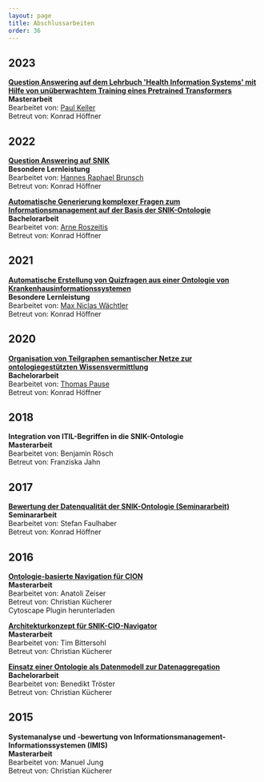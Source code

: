 ```yaml
---
layout: page
title: Abschlussarbeiten
order: 36
---
```


## 2023
**<a href="https://nbn-resolving.org/urn:nbn:de:bsz:15-qucosa2-882749">Question Answering auf dem Lehrbuch 'Health Information Systems' mit Hilfe von unüberwachtem Training eines Pretrained Transformers</a>**<br>
**Masterarbeit**<br>
Bearbeitet von: <a href="https://github.com/scorixear/master-thesis">Paul Keller</a><br>
Betreut von: Konrad Höffner

## 2022
**<a href="public/bell-hrb.pdf">Question Answering auf SNIK</a>**<br>
**Besondere Lernleistung**<br>
Bearbeitet von: <a href="https://github.com/Yagnap">Hannes Raphael Brunsch</a><br>
Betreut von: Konrad Höffner

**<a href="public/bachelor-ar.pdf">Automatische Generierung komplexer Fragen zum Informationsmanagement auf der Basis der SNIK-Ontologie</a>**<br>
**Bachelorarbeit**<br>
Bearbeitet von: <a href="https://github.com/acklay4">Arne Roszeitis</a><br>
Betreut von: Konrad Höffner

## 2021
**<a href="public/bell-mw.pdf">Automatische Erstellung von Quizfragen aus einer Ontologie von Krankenhausinformationssystemen</a>**<br>
**Besondere Lernleistung**<br>
Bearbeitet von: <a href="https://github.com/cubexy">Max Niclas Wächtler</a><br>
Betreut von: Konrad Höffner

## 2020
**<a href="public/bachelor-tp.pdf">Organisation von Teilgraphen semantischer Netze zur ontologiegestützten Wissensvermittlung</a>**<br>
**Bachelorarbeit**<br>
Bearbeitet von: <a href="https://github.com/ThomasPause">Thomas Pause</a><br>
Betreut von: Konrad Höffner

## 2018

**Integration von ITIL-Begriffen in die SNIK-Ontologie**<br>
**Masterarbeit**<br>
Bearbeitet von: Benjamin Rösch<br>
Betreut von: Franziska Jahn
<!-- PDF wird nicht veröffentlicht, da kein Einverständnis vorliegt und da es ITIL behandelt, was nicht veröffentlicht werden darf. -->

## 2017

**<a href="public/Faulhaber_Ausarbeitung74103.pdf">Bewertung der Datenqualität der SNIK-Ontologie (Seminararbeit)</a>**<br>
**Seminararbeit**<br>
Bearbeitet von: Stefan Faulhaber<br>
Betreut von: Konrad Höffner

## 2016

**<a href="public/master-az.pdf">Ontologie-basierte Navigation für CION</a>**<br>
**Masterarbeit**<br>
Bearbeitet von: Anatoli Zeiser<br>
Betreut von: Christian Kücherer<br>
Cytoscape Plugin herunterladen

**<a href="public/master-tb.pdf">Architekturkonzept für SNIK-CIO-Navigator</a>**<br>
**Masterarbeit**<br>
Bearbeitet von: Tim Bittersohl<br>
Betreut von: Christian Kücherer

**<a href="public/bachelor-bt.pdf">Einsatz einer Ontologie als Datenmodell zur Datenaggregation</a>**<br>
**Bachelorarbeit**<br>
Bearbeitet von: Benedikt Tröster<br>
Betreut von: Christian Kücherer

## 2015

**Systemanalyse und -bewertung von Informationsmanagement-Informationssystemen (IMIS)**<br>
**Masterarbeit**<br>
Bearbeitet von: Manuel Jung<br>
Betreut von: Christian Kücherer
